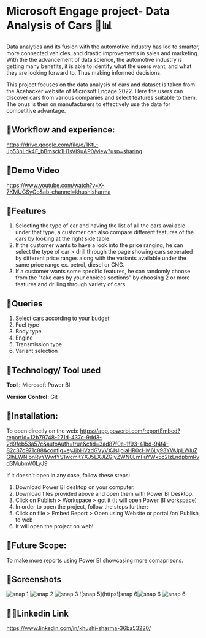 
# Microsoft Engage project- Data Analysis of Cars 🚗📊

Data analytics and its fusion with the automotive industry has led to smarter, more connected vehicles, and drastic improvements in sales and marketing. With the the advancement of data science, the automotive industry is getting many benefits, it is able to identify what the users want, and what they are looking forward to. Thus making informed decisions.

This project focuses on the data analysis of cars and dataset is taken from the Acehacker website of Microsoft Engage 2022. Here the users can discover cars from various companies and select features suitable to them. The onus is then on manufacturers to effectively use the data for competitive advantage.



## 📌Workflow and experience:

https://drive.google.com/file/d/1KtL-Jp53hLdk4F_bBmsck1H1sVI9uAP0/view?usp=sharing


## 📌Demo Video

https://www.youtube.com/watch?v=X-7KMUGSyGc&ab_channel=khushisharma

## 📌Features 
1. Selecting the type of car and having the list of all the cars available under that type, a customer can also compare different features of the cars by looking at the right side table.
2. If the customer wants to have a look into the price ranging, he can select the type of car > drill through the page showing cars seperated by different price ranges along with the variants available under the same price range ex. petrol, diesel or CNG.
3. If a customer wants some specific features, he can randomly choose from the "take cars by your choices sections" by choosing 2 or more features and drilling through variety of cars.


## 📌Queries 
1. Select cars according to your budget
2. Fuel type
3. Body type
4. Engine
5. Transmission type
6. Variant selection

## 📌Technology/ Tool used

**Tool :** Microsoft Power BI

**Version Control:** Git



## 📌Installation:
To open directly on the web: https://app.powerbi.com/reportEmbed?reportId=12b79748-271d-437c-9dd3-2d9feb53a57c&autoAuth=true&ctid=3ad87f0e-1f93-41bd-94f4-82c37d971c88&config=eyJjbHVzdGVyVXJsIjoiaHR0cHM6Ly93YWJpLWluZGlhLWNlbnRyYWwtYS1wcmltYXJ5LXJlZGlyZWN0LmFuYWx5c2lzLndpbmRvd3MubmV0LyJ9

If it doesn't open in any case, follow these steps: 
1) Download Power BI desktop on your computer. 
2) Download files provided above and open them with Power BI Desktop.
3) Click on Publish > Workspace > got it (It will open Power BI workspace) 
4) In order to open the project, follow the steps further:
5) Click on file > Embed Report > Open using Website or portal /or/ Publish to web 
6) It will open the project on web!


## 📌Future Scope:
To make more reports using Power BI showcasing more comaprisons.


## 📌Screenshots
![snap 1](https://user-images.githubusercontent.com/92581650/170882448-f85265ca-70d9-42ad-bafc-bee70d931cd0.png)
![snap 2](https://user-images.githubusercontent.com/92581650/170882455-1b97f83a-2860-4dab-ab19-ece00ce11e59.png)
![snap 3](https://user-images.githubusercontent.com/92581650/170882457-f2f6315b-ddf8-4280-84e4-01fc16ff03b2.png)
![snap 5](https![snap 6![snap 6](https://user-images.githubusercontent.com/92581650/171859593-d28d3a15-7db3-4872-a935-dfaf27712d6c.png)
![snap 6](https://user-images.githubusercontent.com/92581650/171859536-fa68d2c1-f6a1-41f4-a683-2805d06899a3.png)


## 👋🏻Linkedin Link
https://www.linkedin.com/in/khushi-sharma-36ba53220/

